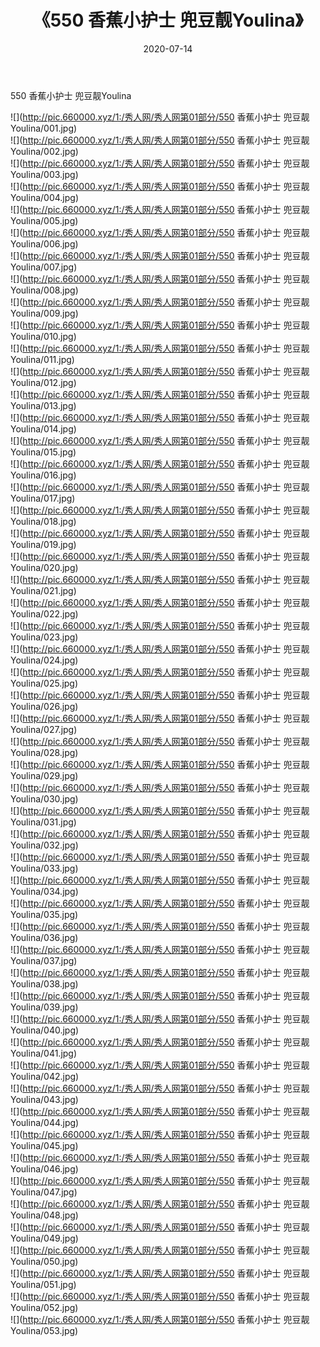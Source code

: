 ﻿---
layout: post
title:  《550 香蕉小护士 兜豆靓Youlina》
date:   2020-07-14
img: http://pic.660000.xyz/1:/秀人网/秀人网第01部分/550 香蕉小护士 兜豆靓Youlina/000.jpg
categories: [美女, 清纯, 唯美]
---

550 香蕉小护士 兜豆靓Youlina

  ![](http://pic.660000.xyz/1:/秀人网/秀人网第01部分/550 香蕉小护士 兜豆靓Youlina/001.jpg) <br> ![](http://pic.660000.xyz/1:/秀人网/秀人网第01部分/550 香蕉小护士 兜豆靓Youlina/002.jpg) <br> ![](http://pic.660000.xyz/1:/秀人网/秀人网第01部分/550 香蕉小护士 兜豆靓Youlina/003.jpg) <br> ![](http://pic.660000.xyz/1:/秀人网/秀人网第01部分/550 香蕉小护士 兜豆靓Youlina/004.jpg) <br> ![](http://pic.660000.xyz/1:/秀人网/秀人网第01部分/550 香蕉小护士 兜豆靓Youlina/005.jpg) <br> ![](http://pic.660000.xyz/1:/秀人网/秀人网第01部分/550 香蕉小护士 兜豆靓Youlina/006.jpg) <br> ![](http://pic.660000.xyz/1:/秀人网/秀人网第01部分/550 香蕉小护士 兜豆靓Youlina/007.jpg) <br> ![](http://pic.660000.xyz/1:/秀人网/秀人网第01部分/550 香蕉小护士 兜豆靓Youlina/008.jpg) <br> ![](http://pic.660000.xyz/1:/秀人网/秀人网第01部分/550 香蕉小护士 兜豆靓Youlina/009.jpg) <br> ![](http://pic.660000.xyz/1:/秀人网/秀人网第01部分/550 香蕉小护士 兜豆靓Youlina/010.jpg) <br> ![](http://pic.660000.xyz/1:/秀人网/秀人网第01部分/550 香蕉小护士 兜豆靓Youlina/011.jpg) <br> ![](http://pic.660000.xyz/1:/秀人网/秀人网第01部分/550 香蕉小护士 兜豆靓Youlina/012.jpg) <br> ![](http://pic.660000.xyz/1:/秀人网/秀人网第01部分/550 香蕉小护士 兜豆靓Youlina/013.jpg) <br> ![](http://pic.660000.xyz/1:/秀人网/秀人网第01部分/550 香蕉小护士 兜豆靓Youlina/014.jpg) <br> ![](http://pic.660000.xyz/1:/秀人网/秀人网第01部分/550 香蕉小护士 兜豆靓Youlina/015.jpg) <br> ![](http://pic.660000.xyz/1:/秀人网/秀人网第01部分/550 香蕉小护士 兜豆靓Youlina/016.jpg) <br> ![](http://pic.660000.xyz/1:/秀人网/秀人网第01部分/550 香蕉小护士 兜豆靓Youlina/017.jpg) <br> ![](http://pic.660000.xyz/1:/秀人网/秀人网第01部分/550 香蕉小护士 兜豆靓Youlina/018.jpg) <br> ![](http://pic.660000.xyz/1:/秀人网/秀人网第01部分/550 香蕉小护士 兜豆靓Youlina/019.jpg) <br> ![](http://pic.660000.xyz/1:/秀人网/秀人网第01部分/550 香蕉小护士 兜豆靓Youlina/020.jpg) <br> ![](http://pic.660000.xyz/1:/秀人网/秀人网第01部分/550 香蕉小护士 兜豆靓Youlina/021.jpg) <br> ![](http://pic.660000.xyz/1:/秀人网/秀人网第01部分/550 香蕉小护士 兜豆靓Youlina/022.jpg) <br> ![](http://pic.660000.xyz/1:/秀人网/秀人网第01部分/550 香蕉小护士 兜豆靓Youlina/023.jpg) <br> ![](http://pic.660000.xyz/1:/秀人网/秀人网第01部分/550 香蕉小护士 兜豆靓Youlina/024.jpg) <br> ![](http://pic.660000.xyz/1:/秀人网/秀人网第01部分/550 香蕉小护士 兜豆靓Youlina/025.jpg) <br> ![](http://pic.660000.xyz/1:/秀人网/秀人网第01部分/550 香蕉小护士 兜豆靓Youlina/026.jpg) <br> ![](http://pic.660000.xyz/1:/秀人网/秀人网第01部分/550 香蕉小护士 兜豆靓Youlina/027.jpg) <br> ![](http://pic.660000.xyz/1:/秀人网/秀人网第01部分/550 香蕉小护士 兜豆靓Youlina/028.jpg) <br> ![](http://pic.660000.xyz/1:/秀人网/秀人网第01部分/550 香蕉小护士 兜豆靓Youlina/029.jpg) <br> ![](http://pic.660000.xyz/1:/秀人网/秀人网第01部分/550 香蕉小护士 兜豆靓Youlina/030.jpg) <br> ![](http://pic.660000.xyz/1:/秀人网/秀人网第01部分/550 香蕉小护士 兜豆靓Youlina/031.jpg) <br> ![](http://pic.660000.xyz/1:/秀人网/秀人网第01部分/550 香蕉小护士 兜豆靓Youlina/032.jpg) <br> ![](http://pic.660000.xyz/1:/秀人网/秀人网第01部分/550 香蕉小护士 兜豆靓Youlina/033.jpg) <br> ![](http://pic.660000.xyz/1:/秀人网/秀人网第01部分/550 香蕉小护士 兜豆靓Youlina/034.jpg) <br> ![](http://pic.660000.xyz/1:/秀人网/秀人网第01部分/550 香蕉小护士 兜豆靓Youlina/035.jpg) <br> ![](http://pic.660000.xyz/1:/秀人网/秀人网第01部分/550 香蕉小护士 兜豆靓Youlina/036.jpg) <br> ![](http://pic.660000.xyz/1:/秀人网/秀人网第01部分/550 香蕉小护士 兜豆靓Youlina/037.jpg) <br> ![](http://pic.660000.xyz/1:/秀人网/秀人网第01部分/550 香蕉小护士 兜豆靓Youlina/038.jpg) <br> ![](http://pic.660000.xyz/1:/秀人网/秀人网第01部分/550 香蕉小护士 兜豆靓Youlina/039.jpg) <br> ![](http://pic.660000.xyz/1:/秀人网/秀人网第01部分/550 香蕉小护士 兜豆靓Youlina/040.jpg) <br> ![](http://pic.660000.xyz/1:/秀人网/秀人网第01部分/550 香蕉小护士 兜豆靓Youlina/041.jpg) <br> ![](http://pic.660000.xyz/1:/秀人网/秀人网第01部分/550 香蕉小护士 兜豆靓Youlina/042.jpg) <br> ![](http://pic.660000.xyz/1:/秀人网/秀人网第01部分/550 香蕉小护士 兜豆靓Youlina/043.jpg) <br> ![](http://pic.660000.xyz/1:/秀人网/秀人网第01部分/550 香蕉小护士 兜豆靓Youlina/044.jpg) <br> ![](http://pic.660000.xyz/1:/秀人网/秀人网第01部分/550 香蕉小护士 兜豆靓Youlina/045.jpg) <br> ![](http://pic.660000.xyz/1:/秀人网/秀人网第01部分/550 香蕉小护士 兜豆靓Youlina/046.jpg) <br> ![](http://pic.660000.xyz/1:/秀人网/秀人网第01部分/550 香蕉小护士 兜豆靓Youlina/047.jpg) <br> ![](http://pic.660000.xyz/1:/秀人网/秀人网第01部分/550 香蕉小护士 兜豆靓Youlina/048.jpg) <br> ![](http://pic.660000.xyz/1:/秀人网/秀人网第01部分/550 香蕉小护士 兜豆靓Youlina/049.jpg) <br> ![](http://pic.660000.xyz/1:/秀人网/秀人网第01部分/550 香蕉小护士 兜豆靓Youlina/050.jpg) <br> ![](http://pic.660000.xyz/1:/秀人网/秀人网第01部分/550 香蕉小护士 兜豆靓Youlina/051.jpg) <br> ![](http://pic.660000.xyz/1:/秀人网/秀人网第01部分/550 香蕉小护士 兜豆靓Youlina/052.jpg) <br> ![](http://pic.660000.xyz/1:/秀人网/秀人网第01部分/550 香蕉小护士 兜豆靓Youlina/053.jpg) <br>